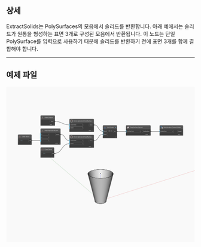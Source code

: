 ## 상세
ExtractSolids는 PolySurfaces의 모음에서 솔리드를 반환합니다. 아래 예에서는 솔리드가 원통을 형성하는 표면 3개로 구성된 모음에서 반환됩니다. 이 노드는 단일 PolySurface를 입력으로 사용하기 때문에 솔리드를 반환하기 전에 표면 3개를 함께 결합해야 합니다.
___
## 예제 파일

![ExtractSolids](./Autodesk.DesignScript.Geometry.PolySurface.ExtractSolids_img.jpg)

